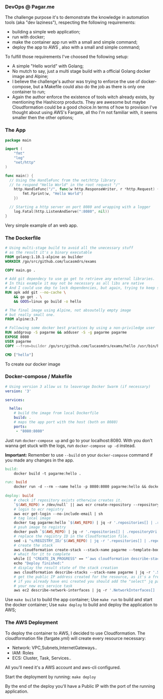 ### DevOps @ Pagar.me

The challenge purpose it's to demonstrate the knowledge in automation tools (aka "dev laziness"), respecting the following requirements:

 - building a simple web application;
 - run with docker;
 - make the container app run with a small and simple command;
 - deploy the app to AWS , also with a small and simple command;

To fulfill those requirements I've choosed the following setup:

 - A simple "Hello world" with Golang;
 - No mutch to say, just a multi stage build with a official Golang docker image and Alpine;
 - I believe the challenge's author was trying to enforce the use of docker-compose, but a Makefile could also do the job as there is only one container to run;
 - Again the author enforce the existence of tools witch already exists, by mentioning the Hashicorp products. They are awesome but maybe Cloudformation could be a good choice.In terms of how to provision I've thought about using AWS's Fargate, all tho I'm not familiar with, it seems smaller then the other options;

### The App
```go
package main

import (
	"fmt"
	"log"
	"net/http"
)

func main() {
  // Using the HandleFunc from the net/http library
  // to respond "Hello World" in the root request "/"
	http.HandleFunc("/", func(w http.ResponseWriter, r *http.Request) {
		fmt.Fprint(w, "Hello World")
	})

  // Starting a http server on port 8080 and wrapping with a logger
	log.Fatal(http.ListenAndServe(":8080", nil))
}
```

Very simple example of an web app.

### The Dockerfile

```Dockerfile
# Using multi-stage build to avoid all the unecessary stuff
# as the result it's a binary executable
FROM golang:1.10.1-alpine as builder
WORKDIR /go/src/github.com/lucasmdrs/exams

COPY main.go .

# Add git dependecy to use go get to retrieve any external libraries.
# In this example it may not be necessary as all libs are native
# And I could use dep to lock dependencies, but again, trying to keep simple.
RUN apk add git --no-cache \
    && go get . \
    && GOOS=linux go build -o hello

# The final image using Alpine, not absoutelly empty image
# but really small one.
FROM alpine:3.7

# Following some docker best practices by using a non-priviledge user
RUN addgroup -S pagarme && adduser -S -g pagarme pagarme
EXPOSE 8080
USER pagarme
COPY --from=builder /go/src/github.com/lucasmdrs/exams/hello /usr/bin/hello

CMD ["hello"]
```

To create our docker image

### Docker-compose / Makefile
```yaml
# Using version 3 allow us to leaverage Docker Swarm (if necessary)
version: '3'

services:

  hello:
    # build the image from local Dockerfile
    build: .
    # maps the app port with the host (both on 8080)
    ports:
     - "8080:8080"
```

Just run `docker-compose up` and go to your localhost:8080.
With you don't wanna get stuck with the logs, run `docker-compose up -d` instead.

**Important:** Remember to use `--build` on your `docker-compose` command if you made any changes in the app.

```Makefile
build:
	docker build -t pagarme:hello .

run: build
	docker run -d --rm --name hello -p 8080:8080 pagarme:hello && docker logs -f hello
  
deploy: build
	# check if repository exists otherwise creates it.
	`$(AWS_REPO) > /dev/null` || aws ecr create-repository --repository-name pagarme
	# login to ecr registry
	aws ecr get-login --no-include-email | sh
	# tag local image
	docker tag pagarme:hello `$(AWS_REPO) | jq -r '.repositories[] | .repositoryUri'`:hello 
	# psuh image to registry
	docker push `$(AWS_REPO) | jq -r '.repositories[] | .repositoryUri'`:hello
	# replace the registry ID in the Cloudformation file.
	sed -i "s/REGISTRY_ID/`$(AWS_REPO) | jq -r '.repositories[] | .repositoryUri'| cut -d'.' -f1`/g" fargate.yml
	# create the stack
	aws cloudformation create-stack --stack-name pagarme --template-body file://`pwd`/fargate.yml --capabilities CAPABILITY_IAM
	# whait for it to complete
	while [[ "CREATE_IN_PROGRESS" == "`aws cloudformation describe-stacks --stack-name pagarme | jq -r '.Stacks[] | .StackStatus'`" ]]; do sleep 1; done
	echo "Deploy finished:"
	# display the result state of the stack creation
	aws cloudformation describe-stacks --stack-name pagarme | jq -r '.Stacks[] | .StackStatus'
	# get the public IP address created for the resource, as it's a fresh AWS environment this command works fine
	# if you already have eni created you should add the "select" jq parameter to choose the one it's releated to
	# your new ecs service task
	aws ec2 describe-network-interfaces | jq -r '.NetworkInterfaces[] | ( .PrivateIpAddresses[] | .Association | .PublicIp ) as $$pIp | "\($$pIp):8080"'

```

Use `make build` to build the app container;
Use `make run` to build and start the docker container;
Use `make deploy` to build and deploy the application to AWS;

### The AWS Deployment

To deploy the container to AWS, I decided to use Cloudformation. The cloudformation file (fargate.yml) will create every resource necessary:
- Network: VPC,Subnets,InternetGateways..
- IAM: Roles
- ECS: Cluster, Task, Services..

All you'll need it's a AWS account and aws-cli configured.

Start the deployment by running:
`make deploy`

By the end of the deploy you'll have a Public IP with the port of the running application.
